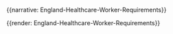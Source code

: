 {{narrative: England-Healthcare-Worker-Requirements}}

{{render: England-Healthcare-Worker-Requirements}}